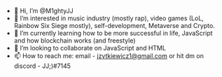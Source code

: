 - 👋 Hi, I’m @M1ghtyJJ
- 👀 I’m interested in music industry (mostly rap), video games (LoL, Rainbow Six Siege mostly), self-development, Metaverse and Crypto.
- 🌱 I’m currently learning how to be more successful in life, JavaScript and how blockchain works (and freestyle)
- 💞️ I’m looking to collaborate on JavaScript and HTML
- 📫 How to reach me: email - jzytkiewicz1@gmail.com or hit dm on discord - JJ;)#7145

<!---
M1ghtyJJ/M1ghtyJJ is a ✨ special ✨ repository because its `README.md` (this file) appears on your GitHub profile.
You can click the Preview link to take a look at your changes.
--->
